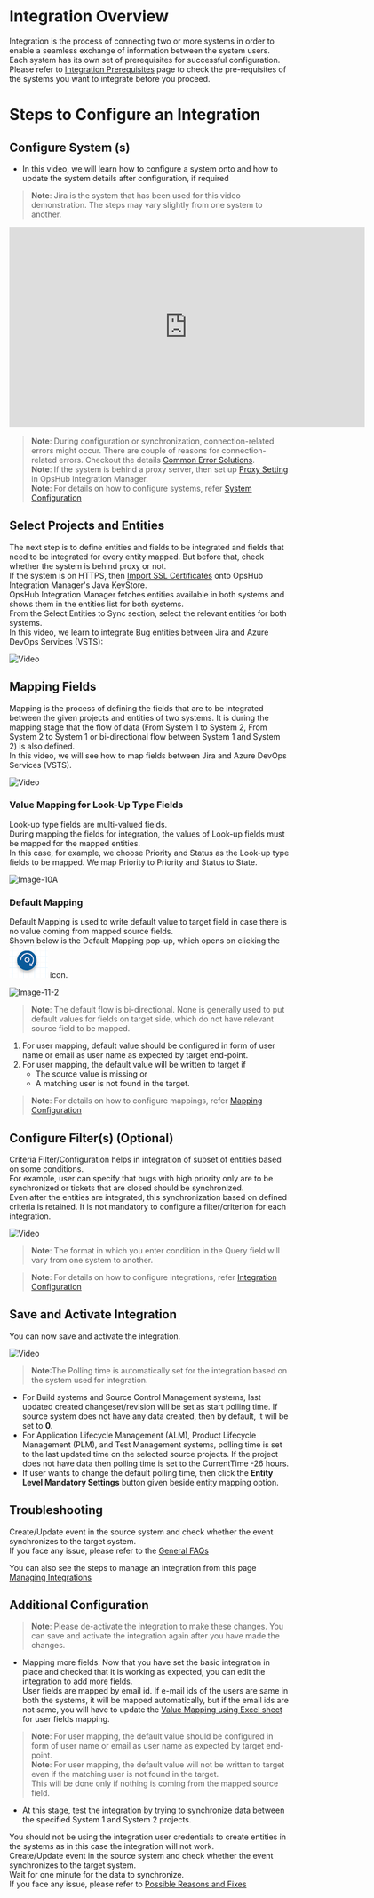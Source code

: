 # Integration Overview

Integration is the process of connecting two or more systems in order to enable a seamless exchange of information between the system users. Each system has its own set of prerequisites for successful configuration.  
Please refer to [Integration Prerequisites](integration-prerequisites.md) page to check the pre-requisites of the systems you want to integrate before you proceed.

# Steps to Configure an Integration

## Configure System (s)

- In this video, we will learn how to configure a system onto and how to update the system details after configuration, if required

> **Note**: Jira is the system that has been used for this video demonstration. The steps may vary slightly from one system to another.
<iframe width="640" height="360" src="https://youtu.be/-S6EsbZEmBw" frameborder="0" allowfullscreen></iframe>

> **Note**: During configuration or synchronization, connection-related errors might occur. There are couple of reasons for connection-related errors. Checkout the details [Common Error Solutions](../help-center/troubleshooting/errors/common.md).  
> **Note**: If the system is behind a proxy server, then set up [Proxy Setting](../manage/administrator/proxy-settings.md) in OpsHub Integration Manager.  
> **Note**: For details on how to configure systems, refer [System Configuration](system-configuration.md)

## Select Projects and Entities

The next step is to define entities and fields to be integrated and fields that need to be integrated for every entity mapped. But before that, check whether the system is behind proxy or not.  
If the system is on HTTPS, then [Import SSL Certificates](../getting-started/ssl-certificate-configuration.md) onto OpsHub Integration Manager's Java KeyStore.  
OpsHub Integration Manager fetches entities available in both systems and shows them in the entities list for both systems.  
From the Select Entities to Sync section, select the relevant entities for both systems.  
In this video, we learn to integrate Bug entities between Jira and Azure DevOps Services (VSTS):

![Video](../assets/Video.jpg)

## Mapping Fields

Mapping is the process of defining the fields that are to be integrated between the given projects and entities of two systems. It is during the mapping stage that the flow of data (From System 1 to System 2, From System 2 to System 1 or bi-directional flow between System 1 and System 2) is also defined.  
In this video, we will see how to map fields between Jira and Azure DevOps Services (VSTS).

![Video](../assets/Video.jpg)

### Value Mapping for Look-Up Type Fields

Look-up type fields are multi-valued fields.  
During mapping the fields for integration, the values of Look-up fields must be mapped for the mapped entities.  
In this case, for example, we choose Priority and Status as the Look-up type fields to be mapped. We map Priority to Priority and Status to State.

![Image-10A](../assets/Image-10A.png)

### Default Mapping

Default Mapping is used to write default value to target field in case there is no value coming from mapped source fields.  
Shown below is the Default Mapping pop-up, which opens on clicking the ![rotate](../assets/rotate.png) icon.

![Image-11-2](../assets/Image-11-2.png)

> **Note**: The default flow is bi-directional. None is generally used to put default values for fields on target side, which do not have relevant source field to be mapped.

1. For user mapping, default value should be configured in form of user name or email as user name as expected by target end-point.  
2. For user mapping, the default value will be written to target if  
   - The source value is missing or  
   - A matching user is not found in the target.

 > **Note**: For details on how to configure mappings, refer [Mapping Configuration](mapping-configuration.md)

## Configure Filter(s) (Optional)

Criteria Filter/Configuration helps in integration of subset of entities based on some conditions.  
For example, user can specify that bugs with high priority only are to be synchronized or tickets that are closed should be synchronized.  
Even after the entities are integrated, this synchronization based on defined criteria is retained. It is not mandatory to configure a filter/criterion for each integration.

![Video](../assets/Video.jpg)

> **Note**: The format in which you enter condition in the Query field will vary from one system to another.

> **Note**: For details on how to configure integrations, refer [Integration Configuration](integration-configuration.md)

## Save and Activate Integration

You can now save and activate the integration.

![Video](../assets/Video.jpg)

> **Note**:The Polling time is automatically set for the integration based on the system used for integration.

- For Build systems and Source Control Management systems, last updated created changeset/revision will be set as start polling time. If source system does not have any data created, then by default, it will be set to **0**.
- For Application Lifecycle Management (ALM), Product Lifecycle Management (PLM), and Test Management systems, polling time is set to the last updated time on the selected source projects. If the project does not have data then polling time is set to the CurrentTime -26 hours.
- If user wants to change the default polling time, then click the **Entity Level Mandatory Settings** button given beside entity mapping option.

## Troubleshooting

Create/Update event in the source system and check whether the event synchronizes to the target system.  
If you face any issue, please refer to the [General FAQs](../help-center/faqs.md)

You can also see the steps to manage an integration from this page [Managing Integrations](integration-configuration.md#managing-integration)

## Additional Configuration

> **Note**: Please de-activate the integration to make these changes. You can save and activate the integration again after you have made the changes.

- Mapping more fields: Now that you have set the basic integration in place and checked that it is working as expected, you can edit the integration to add more fields.  
  User fields are mapped by email id. If e-mail ids of the users are same in both the systems, it will be mapped automatically, but if the email ids are not same, you will have to update the [Value Mapping using Excel sheet](mapping-configuration.md#value-mapping-using-excel-sheet) for user fields mapping.

> **Note**: For user mapping, the default value should be configured in form of user name or email as user name as expected by target end-point.  
> **Note**: For user mapping, the default value will not be written to target even if the matching user is not found in the target.  
This will be done only if nothing is coming from the mapped source field.

- At this stage, test the integration by trying to synchronize data between the specified System 1 and System 2 projects.

You should not be using the integration user credentials to create entities in the systems as in this case the integration will not work.  
Create/Update event in the source system and check whether the event synchronizes to the target system.  
Wait for one minute for the data to synchronize.  
If you face any issue, please refer to [Possible Reasons and Fixes](../help-center/faqs/general.md)
